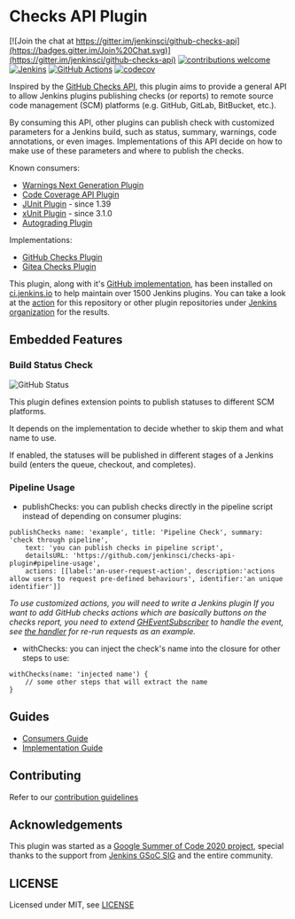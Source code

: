 # Checks API Plugin
[![Join the chat at https://gitter.im/jenkinsci/github-checks-api](https://badges.gitter.im/Join%20Chat.svg)](https://gitter.im/jenkinsci/github-checks-api)
[![contributions welcome](https://img.shields.io/badge/contributions-welcome-brightgreen.svg?style=flat)](https://issues.jenkins-ci.org/issues/?jql=component%20%3D%20checks-api-plugin)
[![Jenkins](https://ci.jenkins.io/job/Plugins/job/checks-api-plugin/job/master/badge/icon?subject=Jenkins%20CI)](https://ci.jenkins.io/job/Plugins/job/checks-api-plugin/job/master/)
[![GitHub Actions](https://github.com/jenkinsci/checks-api-plugin/workflows/CI/badge.svg?branch=master)](https://github.com/jenkinsci/checks-api-plugin/actions)
[![codecov](https://codecov.io/gh/jenkinsci/checks-api-plugin/branch/master/graph/badge.svg)](https://codecov.io/gh/jenkinsci/checks-api-plugin)

Inspired by the [GitHub Checks API](https://docs.github.com/en/rest/reference/checks#runs), this plugin aims to provide a general API to allow Jenkins plugins publishing checks (or reports) to remote source code management (SCM) platforms (e.g. GitHub, GitLab, BitBucket, etc.).

By consuming this API, other plugins can publish check with customized parameters for a Jenkins build, such as status, summary, warnings, code annotations, or even images.
Implementations of this API decide on how to make use of these parameters and where to publish the checks.

Known consumers:
* [Warnings Next Generation Plugin](https://plugins.jenkins.io/warnings-ng)
* [Code Coverage API Plugin](https://plugins.jenkins.io/code-coverage-api)
* [JUnit Plugin](https://plugins.jenkins.io/junit/) - since 1.39
* [xUnit Plugin](https://plugins.jenkins.io/xunit) - since 3.1.0
* [Autograding Plugin](https://plugins.jenkins.io/autograding)

Implementations:
* [GitHub Checks Plugin](https://plugins.jenkins.io/github-checks)
* [Gitea Checks Plugin](https://plugins.jenkins.io/gitea-checks/)

This plugin, along with it's [GitHub implementation](https://plugins.jenkins.io/github-checks), has been installed on [ci.jenkins.io](https://ci.jenkins.io/Plugins) to help maintain over 1500 Jenkins plugins. You can take a look at the [action](https://github.com/jenkinsci/checks-api-plugin/runs/1025532156) for this repository or other plugin repositories under [Jenkins organization](https://github.com/jenkinsci) for the results.

## Embedded Features

### Build Status Check

![GitHub Status](docs/images/github-status.png)

This plugin defines extension points to publish statuses to different SCM platforms.

It depends on the implementation to decide whether to skip them and what name to use.

If enabled, the statuses will be published in different stages of a Jenkins build (enters the queue, checkout, and completes).

### Pipeline Usage

- publishChecks: you can publish checks directly in the pipeline script instead of depending on consumer plugins:

```
publishChecks name: 'example', title: 'Pipeline Check', summary: 'check through pipeline',
    text: 'you can publish checks in pipeline script',
    detailsURL: 'https://github.com/jenkinsci/checks-api-plugin#pipeline-usage',
    actions: [[label:'an-user-request-action', description:'actions allow users to request pre-defined behaviours', identifier:'an unique identifier']]
```

*To use customized actions, you will need to write a Jenkins plugin
If you want to add GitHub checks actions which are basically buttons on the checks report,
you need to extend [GHEventSubscriber](https://github.com/jenkinsci/github-plugin/blob/master/src/main/java/org/jenkinsci/plugins/github/extension/GHEventsSubscriber.java) to handle the event,
see [the handler](https://github.com/jenkinsci/github-checks-plugin/blob/ea060be67dad522ab6c31444fc4274955ac6e918/src/main/java/io/jenkins/plugins/checks/github/CheckRunGHEventSubscriber.java) for re-run requests as an example.*

- withChecks: you can inject the check's name into the closure for other steps to use:

```
withChecks(name: 'injected name') {
    // some other steps that will extract the name
}
```

## Guides

- [Consumers Guide](docs/consumers-guide.md)
- [Implementation Guide](docs/implementation-guide.md)

## Contributing

Refer to our [contribution guidelines](https://github.com/jenkinsci/.github/blob/master/CONTRIBUTING.md)

## Acknowledgements

This plugin was started as a [Google Summer of Code 2020 project](https://summerofcode.withgoogle.com/projects/#5139745388101632), special thanks to the support from [Jenkins GSoC SIG](https://www.jenkins.io/sigs/gsoc/) and the entire community.


## LICENSE

Licensed under MIT, see [LICENSE](LICENSE)
